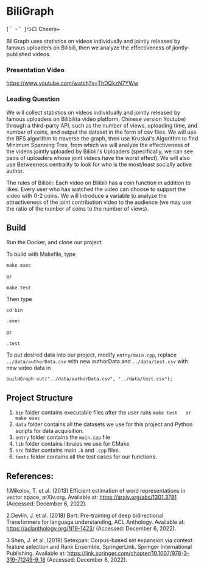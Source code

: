 # BiliGraph
( ゜- ゜)つロ Cheers~

BiliGraph uses statistics on videos individually and jointly released by famous uploaders on Bilibili, then we analyze the effectiveness of jiontly-published videos.

### Presentation Video
https://www.youtube.com/watch?v=ThDQkzN7YWw


### Leading Question 
We will collect statistics on videos individually and jointly released by famous uploaders on Bilibili(a video platform, Chinese version Youtube) through a third-party API, such as the number of views, uploading time, and number of coins, and output the dataset in the form of csv files. We will use the BFS algorithm to traverse the graph, then use Kruskal's Algorithm to find Minimum Spanning Tree, from which we will analyze the effectiveness of the videos jointly uploaded by Bilibili's Uploaders (specifically, we can see pairs of uploaders whose joint videos have the worst effect). We will also use Betweeness centrality to look for who is the most/least socially active author.

The rules of Bilibili: Each video on Bilibili has a coin function in addition to likes. Every user who has watched the video can choose to support the video with 0-2 coins. We will introduce a variable to analyze the attractiveness of the joint contribution video to the audience (we may use the ratio of the number of coins to the number of views).

## Build
Run the Docker, and clone our project. 

To build with Makefile, type
  ```
  make exec
  ```
  or
  ```
  make test
  ```
 Then type 
 ```
 cd bin
 ```
 ```
 .exec
 ``` 
 or
 ```
 .test
 ```
To put desired data into our project, modify `entry/main.cpp`, replace `../data/authorData.csv` with new authorData and `../data/test.csv` with new video data in 
```
buildGraph out("../data/authorData.csv", "../data/test.csv");
```


## Project Structure
1. `bin` folder contains executable files after the user runs ```make test   or   make exec``` 
2. `data` folder contains all the datasets we use for this project and Python scripts for data acquisition.
3. `entry` folder contains the `main.cpp` file
4. `lib` folder contains libraies we use for CMake
5. `src` folder contains main `.h` and `.cpp` files
6. `tests` folder contains all the test cases for our functions.


## References:
1.Mikolov, T. et al. (2013) Efficient estimation of word representations in vector space, arXiv.org. Available at: https://arxiv.org/abs/1301.3781 (Accessed: December 6, 2022). 

2.Devlin, J. et al. (2018) Bert: Pre-training of deep bidirectional Transformers for language understanding, ACL Anthology. Available at: https://aclanthology.org/N19-1423/ (Accessed: December 6, 2022). 

3.Shen, J. et al. (2019) Setexpan: Corpus-based set expansion via context feature selection and Rank Ensemble, SpringerLink. Springer International Publishing. Available at: https://link.springer.com/chapter/10.1007/978-3-319-71249-9_18 (Accessed: December 6, 2022). 
